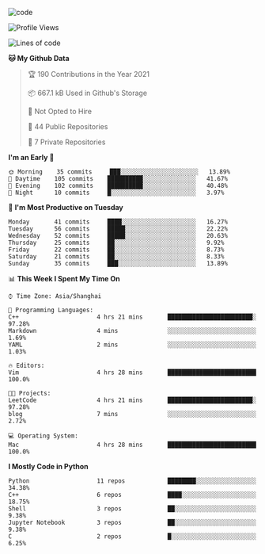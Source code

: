 
<!--
**liuyaanng/liuyaanng** is a ✨ _special_ ✨ repository because its `README.md` (this file) appears on your GitHub profile.

Here are some ideas to get you started:

- 🔭 I’m currently working on ...
- 🌱 I’m currently learning ...
- 👯 I’m looking to collaborate on ...
- 🤔 I’m looking for help with ...
- 💬 Ask me about ...
- 📫 How to reach me: ...
- 😄 Pronouns: ...
- ⚡ Fun fact: ...
-->


![code](https://cdn.jsdelivr.net/gh/liuyaanng/liuyaanng@1.0/code.gif) 

<!--START_SECTION:waka-->
![Profile Views](http://img.shields.io/badge/Profile%20Views-1-blue)

![Lines of code](https://img.shields.io/badge/From%20Hello%20World%20I%27ve%20Written-5.3%20million%20lines%20of%20code-blue)

**🐱 My Github Data** 

> 🏆 190 Contributions in the Year 2021
 > 
> 📦 667.1 kB Used in Github's Storage 
 > 
> 🚫 Not Opted to Hire
 > 
> 📜 44 Public Repositories 
 > 
> 🔑 7 Private Repositories  
 > 
**I'm an Early 🐤** 

```text
🌞 Morning    35 commits     ███░░░░░░░░░░░░░░░░░░░░░░   13.89% 
🌆 Daytime    105 commits    ██████████░░░░░░░░░░░░░░░   41.67% 
🌃 Evening    102 commits    ██████████░░░░░░░░░░░░░░░   40.48% 
🌙 Night      10 commits     █░░░░░░░░░░░░░░░░░░░░░░░░   3.97%

```
📅 **I'm Most Productive on Tuesday** 

```text
Monday       41 commits     ████░░░░░░░░░░░░░░░░░░░░░   16.27% 
Tuesday      56 commits     █████░░░░░░░░░░░░░░░░░░░░   22.22% 
Wednesday    52 commits     █████░░░░░░░░░░░░░░░░░░░░   20.63% 
Thursday     25 commits     ██░░░░░░░░░░░░░░░░░░░░░░░   9.92% 
Friday       22 commits     ██░░░░░░░░░░░░░░░░░░░░░░░   8.73% 
Saturday     21 commits     ██░░░░░░░░░░░░░░░░░░░░░░░   8.33% 
Sunday       35 commits     ███░░░░░░░░░░░░░░░░░░░░░░   13.89%

```


📊 **This Week I Spent My Time On** 

```text
⌚︎ Time Zone: Asia/Shanghai

💬 Programming Languages: 
C++                      4 hrs 21 mins       ████████████████████████░   97.28% 
Markdown                 4 mins              ░░░░░░░░░░░░░░░░░░░░░░░░░   1.69% 
YAML                     2 mins              ░░░░░░░░░░░░░░░░░░░░░░░░░   1.03%

🔥 Editors: 
Vim                      4 hrs 28 mins       █████████████████████████   100.0%

🐱‍💻 Projects: 
LeetCode                 4 hrs 21 mins       ████████████████████████░   97.28% 
blog                     7 mins              ░░░░░░░░░░░░░░░░░░░░░░░░░   2.72%

💻 Operating System: 
Mac                      4 hrs 28 mins       █████████████████████████   100.0%

```

**I Mostly Code in Python** 

```text
Python                   11 repos            ████████░░░░░░░░░░░░░░░░░   34.38% 
C++                      6 repos             ████░░░░░░░░░░░░░░░░░░░░░   18.75% 
Shell                    3 repos             ██░░░░░░░░░░░░░░░░░░░░░░░   9.38% 
Jupyter Notebook         3 repos             ██░░░░░░░░░░░░░░░░░░░░░░░   9.38% 
C                        2 repos             █░░░░░░░░░░░░░░░░░░░░░░░░   6.25%

```



<!--END_SECTION:waka-->
